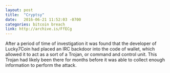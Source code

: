 ```yaml
---
layout: post
title:  "Cryptsy"
date:   2016-06-21 11:52:03 -0700
categories: bitcoin breach
link: http://archive.is/FfECg
---
```

After a period of time of investigation it was found that the developer of Lucky7Coin had placed an IRC backdoor into the code of wallet, which allowed it to act as a sort of a Trojan, or command and control unit.   This Trojan had likely been there for months before it was able to collect enough information to perform the attack.
